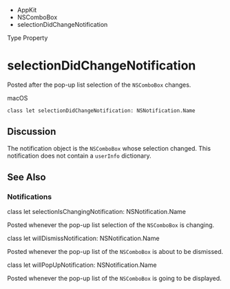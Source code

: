 

- AppKit
- NSComboBox
-  selectionDidChangeNotification 

Type Property

# selectionDidChangeNotification

Posted after the pop-up list selection of the `NSComboBox` changes.

macOS

``` source
class let selectionDidChangeNotification: NSNotification.Name
```

## Discussion

The notification object is the `NSComboBox` whose selection changed. This notification does not contain a `userInfo` dictionary.

## See Also

### Notifications

class let selectionIsChangingNotification: NSNotification.Name

Posted whenever the pop-up list selection of the `NSComboBox` is changing.

class let willDismissNotification: NSNotification.Name

Posted whenever the pop-up list of the `NSComboBox` is about to be dismissed.

class let willPopUpNotification: NSNotification.Name

Posted whenever the pop-up list of the `NSComboBox` is going to be displayed.

